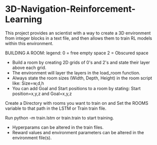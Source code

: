 # 3D-Navigation-Reinforcement-Learning
This project provides an scientist with a way to create a 3D environment from integer blocks in a text file, and then allows them to train RL models within this environment.


BUILDING A ROOM:
legend:
0 = free empty space
2 = Obscured space

- Build a room by creating 2D grids of 0's and 2's and state their layer above each grid. 
- The environment will layer the layers in the load_room function.
- Always state the room sizes (Width, Depth, Height) in the room script like: Size=w,d,h
- You can add Goal and Start positions to a room by stating: Start position=x,y,z and Goal=x,y,z


Create a Directory with rooms you want to train on and Set the ROOMS variable to that path in the LSTM or Train train file.

Run python -m train.lstm or train.train to start training. 

- Hyperparams can be altered in the train files.
- Reward values and environment parameters can be altered in the environment file(s).

